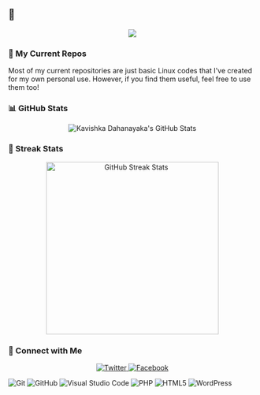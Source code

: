 ## 👋
<p align="center"><a href="https://www.google.com"><img src="https://img.shields.io/badge/-Kavishka Dahanayaka-brightgreen"></a>
</p>



### 🧠 My Current Repos

Most of my current repositories are just basic Linux codes that I've created for my own personal use. However, if you find them useful, feel free to use them too!

### 📊 GitHub Stats

<p align="center">
  <img src="https://github-readme-stats.vercel.app/api?username=xkavishka&show_icons=true&theme=tokyonight" alt="Kavishka Dahanayaka's GitHub Stats">
</p>

### 🌟 Streak Stats

<p align="center">
  <img src="https://streak-stats.demolab.com/?user=xkavishka" alt="GitHub Streak Stats" width="350px" height="auto">
</p>


### 📱 Connect with Me

<p align="center">
  <a href="https://twitter.com/xkavishka">
    <img src="https://img.shields.io/badge/Twitter-1DA1F2?style=for-the-badge&logo=twitter&logoColor=white" alt="Twitter">
  </a>
  <a href="https://facebook.com/kavishka.nft">
    <img src="https://img.shields.io/badge/Facebook-1877F2?style=for-the-badge&logo=facebook&logoColor=white" alt="Facebook">
  </a>
</p>

![Git](https://img.shields.io/badge/-Git-000000?style=flat&logo=git&logoColor=F05032&labelColor=ffffff)
![GitHub](https://img.shields.io/badge/-GitHub-000000?style=flat&logo=github&logoColor=000000&labelColor=ffffff)
![Visual Studio Code](https://img.shields.io/badge/-VSCode-000000?style=flat&logo=visual-studio-code&labelColor=007ACC)
![PHP](https://img.shields.io/badge/-PHP-000000?style=flat&logo=PHP&logoColor=5466b8&labelColor=ffffff)
![HTML5](https://img.shields.io/badge/-HTML5-000000?style=flat&logo=html5&logoColor=ffffff&labelColor=E34F26)
![WordPress](https://img.shields.io/badge/-WordPress-000000?style=flat&logo=wordpress&labelColor=21759B)


